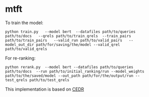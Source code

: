 # mtft
To train the model:

```
python train.py   --model bert  --datafiles path/to/queries path/to/docs   --qrels path/to/train_qrels  --train_pairs path/to/train_pairs   --valid_run path/to/valid_pairs   --model_out_dir path/for/saving/the/model --valid_qrel path/to/valid_qrels
```

For re-ranking:

```
python rerank.py  --model bert --datafiles path/to/queries path/to/docs  --run path/to/initial_ranking/run --model_weights path/to/the/saved/model --out_path path/for/the/output/run --test_qrels path/to/test_qrels
```


This implementation is based on [CEDR](https://github.com/Georgetown-IR-Lab/cedr)
